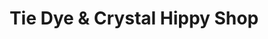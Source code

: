 ---
title: "Tie Dye & Crystal Hippy Shop"
url: /mobile/tie-dye-and-crystal-hippy-shop/
shop: gift
---
